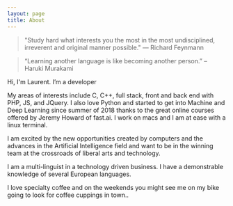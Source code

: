 ```yaml
---
layout: page
title: About
---
```


> "Study hard what interests you the most in the most undisciplined, irreverent and original manner possible." 
― Richard Feynmann

> “Learning another language is like becoming another person.” – Haruki Murakami

<!-- <div class="message">  
 > "Study hard what interests you the most in the most undisciplined, irreverent and original manner possible." 
― Richard Feynmann
</div> 
<br>
<div class="message"> 
 > “Learning another language is like becoming another person.” – Haruki Murakami
</div>
 -->
<!-- ![laurent](/assets/img/about.jpg){:class="profile_img"} -->
Hi, I'm Laurent. I’m a developer

My areas of interests include C, C++, full stack, front and back end with PHP, JS, and JQuery. I also love Python and started to get into Machine and Deep Learning since summer of 2018 thanks to the great online courses offered by Jeremy Howard of fast.ai. I work on macs and I am at ease with a linux terminal.

I am excited by the new opportunities created by computers and the advances in the Artificial Intelligence field and want to be in the winning team at the crossroads of liberal arts and technology.

I am a multi-linguist in a technology driven business. I have a demonstrable knowledge of several European languages.

I love specialty coffee and on the weekends you might see me on my bike going to look for coffee cuppings in town.. 

